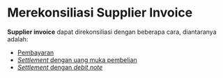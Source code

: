 # Merekonsiliasi Supplier Invoice

**Supplier invoice** dapat direkonsiliasi dengan beberapa cara, diantaranya adalah:

* [Pembayaran](./bayar.md)
* [*Settlement* dengan uang muka pembelian](./settlement-um.md)
* [*Settlement* dengan *debit note*](./settlement-dn.md)
